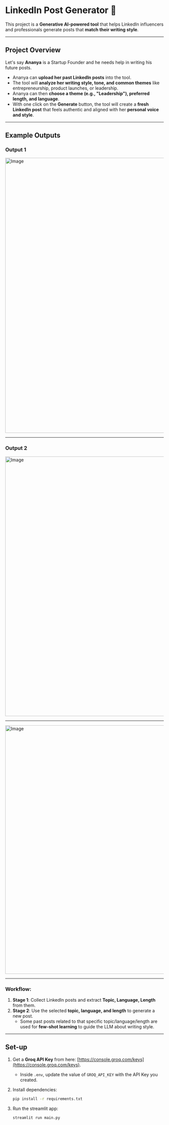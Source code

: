 # LinkedIn Post Generator 🚀  

This project is a **Generative AI-powered tool** that helps LinkedIn influencers and professionals generate posts that **match their writing style**.  

---

## Project Overview  

Let's say **Ananya** is a Startup Founder and he needs help in writing his future posts.  
- Ananya can **upload her past LinkedIn posts** into the tool.  
- The tool will **analyze her writing style, tone, and common themes** like entrepreneurship, product launches, or leadership.  
- Ananya can then **choose a theme (e.g., "Leadership"), preferred length, and language**.  
- With one click on the **Generate** button, the tool will create a **fresh LinkedIn post** that feels authentic and aligned with her **personal voice and style**.  

---

## Example Outputs  

### Output 1  
<img width="1230" height="874" alt="Image" src="https://github.com/user-attachments/assets/f30f183c-fb67-447a-bc21-2da54d128145" />  

---

### Output 2  
<img width="1186" height="825" alt="Image" src="https://github.com/user-attachments/assets/01670091-e60a-41f8-97fc-086bb6da5adc" />

--- 
<img width="1114" height="790" alt="Image" src="https://github.com/user-attachments/assets/6d21c396-95e6-431a-8073-70269aa93054" />
   

---

### Workflow:  
1. **Stage 1**: Collect LinkedIn posts and extract **Topic, Language, Length** from them.  
2. **Stage 2**: Use the selected **topic, language, and length** to generate a new post.  
   - Some past posts related to that specific topic/language/length are used for **few-shot learning** to guide the LLM about writing style.  

---

## Set-up  

1. Get a **Groq API Key** from here: [https://console.groq.com/keys](https://console.groq.com/keys).  
   - Inside `.env`, update the value of `GROQ_API_KEY` with the API Key you created.  

2. Install dependencies:  
   ```bash
   pip install -r requirements.txt

3. Run the streamlit app:
   ```commandline
   streamlit run main.py
   ```
